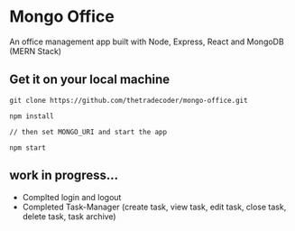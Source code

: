 # Mongo Office 
An office management app built with Node, Express, React and MongoDB (MERN Stack)

## Get it on your local machine
```
git clone https://github.com/thetradecoder/mongo-office.git

npm install

// then set MONGO_URI and start the app

npm start
```

## work in progress...

* Complted login and logout
* Completed Task-Manager (create task, view task, edit task, close task, delete task, task archive)
